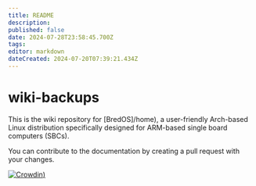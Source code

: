 ```yaml
---
title: README
description:
published: false
date: 2024-07-28T23:58:45.700Z
tags:
editor: markdown
dateCreated: 2024-07-20T07:39:21.434Z
---
```


# wiki-backups

This is the wiki repository for [BredOS]/home), a user-friendly Arch-based Linux distribution specifically designed for ARM-based single board computers (SBCs).

You can contribute to the documentation by creating a pull request with your changes.

[![Crowdin](https://badges.crowdin.net/e/79de63f39f14962a569beb112d22861c/localized.svg))](https://bredos.crowdin.com/wiki)
